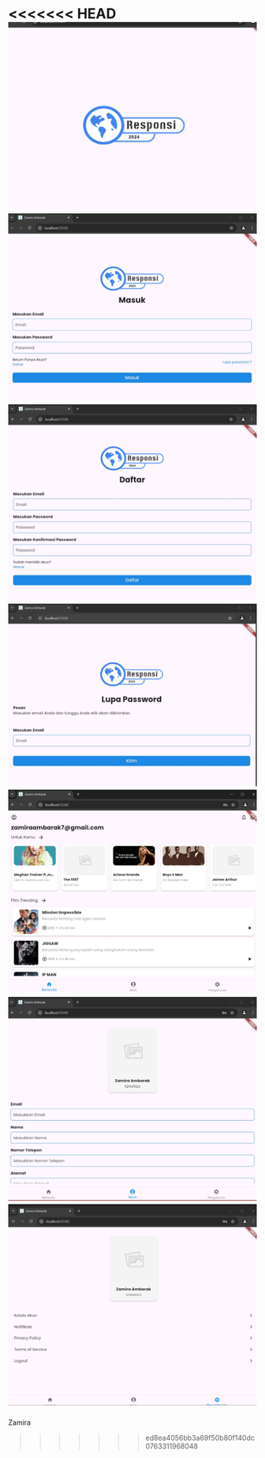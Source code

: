 <<<<<<< HEAD
<img src="./docs/SplashScreen.jpg"/>
<img src="./docs/Login.jpg"/>
<img src="./docs/Regist.jpg"/>
<img src="./docs/LupaPassword.jpg"/>
<img src="./docs/Beranda.jpg"/>
<img src="./docs/Profil.jpg"/>
<img src="./docs/Pengaturan.jpg"/>
=======
Zamira
>>>>>>> ed8ea4056bb3a69f50b80f140dc0763311968048
